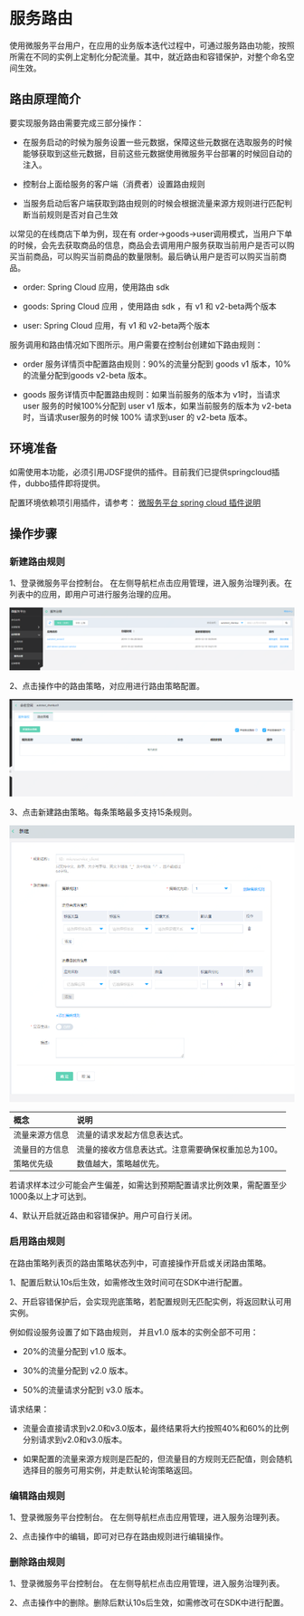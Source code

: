 # 服务路由

使用微服务平台用户，在应用的业务版本迭代过程中，可通过服务路由功能，按照所需在不同的实例上定制化分配流量。其中，就近路由和容错保护，对整个命名空间生效。


## 路由原理简介

要实现服务路由需要完成三部分操作：

-  在服务启动的时候为服务设置一些元数据，保障这些元数据在选取服务的时候能够获取到这些元数据，目前这些元数据使用微服务平台部署的时候回自动的注入。

-  控制台上面给服务的客户端（消费者）设置路由规则

-  当服务启动后客户端获取到路由规则的时候会根据流量来源方规则进行匹配判断当前规则是否对自己生效


以常见的在线商店下单为例，现在有 order->goods->user调用模式，当用户下单的时候，会先去获取商品的信息，商品会去调用用户服务获取当前用户是否可以购买当前商品，可以购买当前商品的数量限制。最后确认用户是否可以购买当前商品。

-  order: Spring Cloud 应用，使用路由 sdk

-  goods: Spring Cloud 应用 ，使用路由 sdk ，有 v1 和 v2-beta两个版本

-  user: Spring Cloud 应用，有 v1 和 v2-beta两个版本

服务调用和路由情况如下图所示。用户需要在控制台创建如下路由规则：

-  order 服务详情页中配置路由规则：90%的流量分配到 goods v1 版本，10%的流量分配到goods v2-beta 版本。

-  goods 服务详情页中配置路由规则：如果当前服务的版本为 v1时，当请求 user 服务的时候100%分配到 user v1 版本，如果当前服务的版本为 v2-beta 时，当请求user服务的时候 100% 请求到user 的 v2-beta 版本。




## 环境准备

如需使用本功能，必须引用JDSF提供的插件。目前我们已提供springcloud插件，dubbo插件即将提供。

配置环境依赖项引用插件，请参考： [微服务平台 spring cloud 插件说明](../../Getting-Started/JDSF-Plugin.md)


## 操作步骤
### 新建路由规则
1、登录微服务平台控制台。	在左侧导航栏点击应用管理，进入服务治理列表。在列表中的应用，即用户可进行服务治理的应用。

![](../../../../../image/Internet-Middleware/JD-Distributed-Service-Framework/ser-list-20191211.png)

2、点击操作中的路由策略，对应用进行路由策略配置。

![](../../../../../image/Internet-Middleware/JD-Distributed-Service-Framework/lycl-list.png)

3、点击新建路由策略。每条策略最多支持15条规则。

![](../../../../../image/Internet-Middleware/JD-Distributed-Service-Framework/lycl-new.png)


| 概念 | 说明 |
| :- | :- |
| 流量来源方信息 | 流量的请求发起方信息表达式。 |
| 流量目的方信息 | 流量的接收方信息表达式。注意需要确保权重加总为100。 |
| 策略优先级 | 数值越大，策略越优先。 |

若请求样本过少可能会产生偏差，如需达到预期配置请求比例效果，需配置至少1000条以上才可达到。

4、默认开启就近路由和容错保护。用户可自行关闭。

### 启用路由规则

在路由策略列表页的路由策略状态列中，可直接操作开启或关闭路由策略。

1、配置后默认10s后生效，如需修改生效时间可在SDK中进行配置。

2、开启容错保护后，会实现兜底策略，若配置规则无匹配实例，将返回默认可用实例。

例如假设服务设置了如下路由规则， 并且v1.0 版本的实例全部不可用：

-  20%的流量分配到 v1.0 版本。

-  30%的流量分配到 v2.0 版本。

-  50%的流量请求分配到 v3.0 版本。

请求结果：

- 流量会直接请求到v2.0和v3.0版本，最终结果将大约按照40%和60%的比例分别请求到v2.0和v3.0版本。

- 如果配置的流量来源方规则是匹配的，但流量目的方规则无匹配值，则会随机选择目的服务可用实例，并走默认轮询策略返回。


### 编辑路由规则

1、登录微服务平台控制台。	在左侧导航栏点击应用管理，进入服务治理列表。

2、点击操作中的编辑，即可对已存在路由规则进行编辑操作。


### 删除路由规则

1、登录微服务平台控制台。	在左侧导航栏点击应用管理，进入服务治理列表。

2、点击操作中的删除。删除后默认10s后生效，如需修改可在SDK中进行配置。


